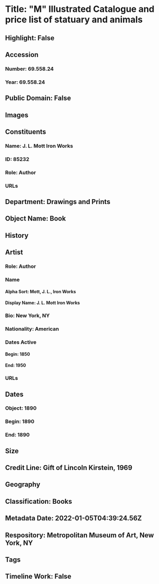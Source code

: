 # Title: "M" Illustrated Catalogue and price list of statuary and animals
## Highlight: False
## Accession
### Number: 69.558.24
### Year: 69.558.24
## Public Domain: False
## Images
## Constituents
### Name: J. L. Mott Iron Works
### ID: 85232
### Role: Author
### URLs
## Department: Drawings and Prints
## Object Name: Book
## History
## Artist
### Role: Author
### Name
#### Alpha Sort: Mott, J. L., Iron Works
#### Display Name: J. L. Mott Iron Works
### Bio: New York, NY
### Nationality: American
### Dates Active
#### Begin: 1850
#### End: 1950
### URLs
## Dates
### Object: 1890
### Begin: 1890
### End: 1890
## Size
## Credit Line: Gift of Lincoln Kirstein, 1969
## Geography
## Classification: Books
## Metadata Date: 2022-01-05T04:39:24.56Z
## Respository: Metropolitan Museum of Art, New York, NY
## Tags
## Timeline Work: False